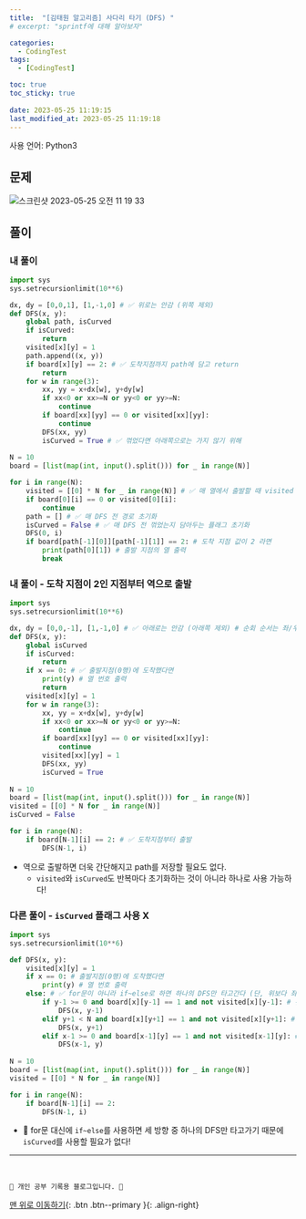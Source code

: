 ```yaml
---
title:  "[김태원 알고리즘] 사다리 타기 (DFS) "
# excerpt: "sprintf에 대해 알아보자"

categories:
  - CodingTest
tags:
  - [CodingTest]

toc: true
toc_sticky: true
 
date: 2023-05-25 11:19:15
last_modified_at: 2023-05-25 11:19:18
---
```


사용 언어: Python3

## 문제
![스크린샷 2023-05-25 오전 11 19 33](https://github.com/minju412/jenkins-test/assets/59405576/b98187b4-e083-4471-b4cb-996ae3fed7cd)


## 풀이
### 내 풀이
```py
import sys
sys.setrecursionlimit(10**6)

dx, dy = [0,0,1], [1,-1,0] # ✅ 위로는 안감 (위쪽 제외)
def DFS(x, y):
    global path, isCurved
    if isCurved:
        return
    visited[x][y] = 1
    path.append((x, y))
    if board[x][y] == 2: # ✅ 도착지점까지 path에 담고 return
        return
    for w in range(3):
        xx, yy = x+dx[w], y+dy[w]
        if xx<0 or xx>=N or yy<0 or yy>=N:
            continue
        if board[xx][yy] == 0 or visited[xx][yy]:
            continue
        DFS(xx, yy)
        isCurved = True # ✅ 꺾었다면 아래쪽으로는 가지 않기 위해
        
N = 10
board = [list(map(int, input().split())) for _ in range(N)]

for i in range(N):
    visited = [[0] * N for _ in range(N)] # ✅ 매 열에서 출발할 때 visited 리셋
    if board[0][i] == 0 or visited[0][i]:
        continue
    path = [] # ✅ 매 DFS 전 경로 초기화
    isCurved = False # ✅ 매 DFS 전 꺾었는지 담아두는 플래그 초기화
    DFS(0, i)
    if board[path[-1][0]][path[-1][1]] == 2: # 도착 지점 값이 2 라면
        print(path[0][1]) # 출발 지점의 열 출력
        break
```

### 내 풀이 - 도착 지점이 2인 지점부터 역으로 출발
```py
import sys
sys.setrecursionlimit(10**6)

dx, dy = [0,0,-1], [1,-1,0] # ✅ 아래로는 안감 (아래쪽 제외) # 순회 순서는 좌/우 먼저 위는 나중
def DFS(x, y):
    global isCurved
    if isCurved:
        return
    if x == 0: # ✅ 출발지점(0행)에 도착했다면
        print(y) # 열 번호 출력
        return
    visited[x][y] = 1
    for w in range(3):
        xx, yy = x+dx[w], y+dy[w]
        if xx<0 or xx>=N or yy<0 or yy>=N:
            continue
        if board[xx][yy] == 0 or visited[xx][yy]:
            continue
        visited[xx][yy] = 1
        DFS(xx, yy)
        isCurved = True
        
N = 10
board = [list(map(int, input().split())) for _ in range(N)]
visited = [[0] * N for _ in range(N)]
isCurved = False

for i in range(N):
    if board[N-1][i] == 2: # ✅ 도착지점부터 출발
        DFS(N-1, i)
```
- 역으로 출발하면 더욱 간단해지고 path를 저장할 필요도 없다.
    - `visited`와 `isCurved`도 반복마다 초기화하는 것이 아니라 하나로 사용 가능하다!


### 다른 풀이 - `isCurved` 플래그 사용 X
```py
import sys
sys.setrecursionlimit(10**6)

def DFS(x, y):
    visited[x][y] = 1
    if x == 0: # 출발지점(0행)에 도착했다면
        print(y) # 열 번호 출력
    else: # ✅ for문이 아니라 if~else로 하면 하나의 DFS만 타고간다 (단, 위보다 좌/우가 먼저)
        if y-1 >= 0 and board[x][y-1] == 1 and not visited[x][y-1]: # 왼쪽
            DFS(x, y-1)
        elif y+1 < N and board[x][y+1] == 1 and not visited[x][y+1]: # 오른쪽
            DFS(x, y+1)
        elif x-1 >= 0 and board[x-1][y] == 1 and not visited[x-1][y]: # 위쪽
            DFS(x-1, y)
        
N = 10
board = [list(map(int, input().split())) for _ in range(N)]
visited = [[0] * N for _ in range(N)]

for i in range(N):
    if board[N-1][i] == 2:
        DFS(N-1, i)
```
- 🌟 for문 대신에 `if~else`를 사용하면 세 방향 중 하나의 DFS만 타고가기 때문에 `isCurved`를 사용할 필요가 없다!









***
<br>


    💛 개인 공부 기록용 블로그입니다. 👻

[맨 위로 이동하기](#){: .btn .btn--primary }{: .align-right}